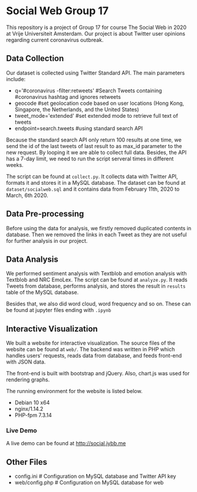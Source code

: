 # Social Web Group 17

This repository is a project of Group 17 for course The Social Web in 2020 at Vrije Universiteit Amsterdam. Our project is about Twitter user opinions regarding current coronavirus outbreak. 

## Data Collection

Our dataset is collected using Twitter Standard API. The main parameters include:

- q='#coronavirus  -filter:retweets'  #Search Tweets containing #coronavirus hashtag and ignores retweets
- geocode   #set geolocation code based on user locations (Hong Kong, Singapore, the Netherlands, and the United States)
- tweet_mode='extended'   #set extended mode to retrieve full text of tweets
- endpoint=search.tweets   #using standard search API

Because the standard search API only return 100 results at one time, we send the id of the last tweets of last result to as max_id parameter to the new request. By looping it we are able to collect full data. Besides, the API has a 7-day limit, we need to run the script serveral times in different weeks.

The script can be found at ``collect.py``. It collects data with Twitter API, formats it and stores it in a MySQL database. The dataset can be found at ``dataset/socialweb.sql`` and it contains data from February 11th, 2020 to March, 6th 2020.


## Data Pre-processing

Before using the data for analysis, we firstly removed duplicated contents in database. Then we removed the links in each Tweet as they are not useful for further analysis in our project.


## Data Analysis

We performed sentiment analysis with Textblob and emotion analysis with Textblob and NRC EmoLex. The script can be found at ``analyze.py``. It reads Tweets from database, performs analysis, and stores the result in ``results`` table of the MySQL database.

Besides that, we also did word cloud, word frequency and so on. These can be found at jupyter files ending with ``.ipynb``


## Interactive Visualization

We built a website for interactive visualization. The source files of the website can be found at ``web/``. The backend was written in PHP which handles users' requests, reads data from database, and feeds front-end with JSON data.

The front-end is built with bootstrap and jQuery. Also, chart.js was used for rendering graphs.

The running environment for the website is listed below.

- Debian 10 x64
- nginx/1.14.2
- PHP-fpm 7.3.14

### Live Demo

A live demo can be found at http://social.jybb.me 


## Other Files
- config.ini  # Configuration on MySQL database and Twitter API key
- web/config.php # Configuration on MySQL database for web
